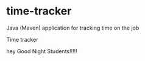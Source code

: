 # time-tracker
Java (Maven) application for tracking time on the job

 Time tracker

 hey Good Night Students!!!!!
